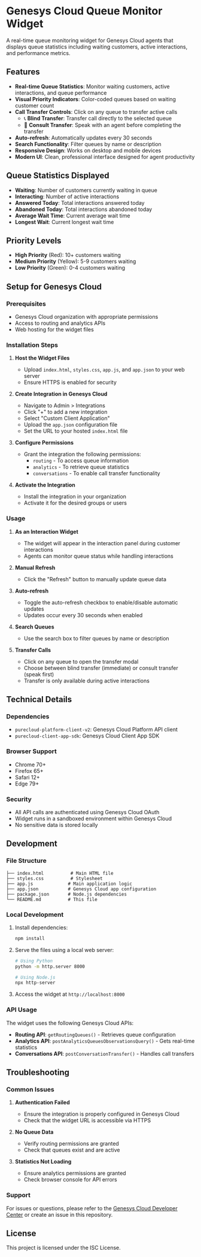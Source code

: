 # Genesys Cloud Queue Monitor Widget

A real-time queue monitoring widget for Genesys Cloud agents that displays queue statistics including waiting customers, active interactions, and performance metrics.

## Features

- **Real-time Queue Statistics**: Monitor waiting customers, active interactions, and queue performance
- **Visual Priority Indicators**: Color-coded queues based on waiting customer count
- **Call Transfer Controls**: Click on any queue to transfer active calls
  - 📞 **Blind Transfer**: Transfer call directly to the selected queue
  - 👥 **Consult Transfer**: Speak with an agent before completing the transfer
- **Auto-refresh**: Automatically updates every 30 seconds
- **Search Functionality**: Filter queues by name or description
- **Responsive Design**: Works on desktop and mobile devices
- **Modern UI**: Clean, professional interface designed for agent productivity

## Queue Statistics Displayed

- **Waiting**: Number of customers currently waiting in queue
- **Interacting**: Number of active interactions
- **Answered Today**: Total interactions answered today
- **Abandoned Today**: Total interactions abandoned today
- **Average Wait Time**: Current average wait time
- **Longest Wait**: Current longest wait time

## Priority Levels

- **High Priority** (Red): 10+ customers waiting
- **Medium Priority** (Yellow): 5-9 customers waiting
- **Low Priority** (Green): 0-4 customers waiting

## Setup for Genesys Cloud

### Prerequisites

- Genesys Cloud organization with appropriate permissions
- Access to routing and analytics APIs
- Web hosting for the widget files

### Installation Steps

1. **Host the Widget Files**
   - Upload `index.html`, `styles.css`, `app.js`, and `app.json` to your web server
   - Ensure HTTPS is enabled for security

2. **Create Integration in Genesys Cloud**
   - Navigate to Admin > Integrations
   - Click "+" to add a new integration
   - Select "Custom Client Application"
   - Upload the `app.json` configuration file
   - Set the URL to your hosted `index.html` file

3. **Configure Permissions**
   - Grant the integration the following permissions:
     - `routing` - To access queue information
     - `analytics` - To retrieve queue statistics
     - `conversations` - To enable call transfer functionality

4. **Activate the Integration**
   - Install the integration in your organization
   - Activate it for the desired groups or users

### Usage

1. **As an Interaction Widget**
   - The widget will appear in the interaction panel during customer interactions
   - Agents can monitor queue status while handling interactions

2. **Manual Refresh**
   - Click the "Refresh" button to manually update queue data

3. **Auto-refresh**
   - Toggle the auto-refresh checkbox to enable/disable automatic updates
   - Updates occur every 30 seconds when enabled

4. **Search Queues**
   - Use the search box to filter queues by name or description

5. **Transfer Calls**
   - Click on any queue to open the transfer modal
   - Choose between blind transfer (immediate) or consult transfer (speak first)
   - Transfer is only available during active interactions

## Technical Details

### Dependencies

- `purecloud-platform-client-v2`: Genesys Cloud Platform API client
- `purecloud-client-app-sdk`: Genesys Cloud Client App SDK

### Browser Support

- Chrome 70+
- Firefox 65+
- Safari 12+
- Edge 79+

### Security

- All API calls are authenticated using Genesys Cloud OAuth
- Widget runs in a sandboxed environment within Genesys Cloud
- No sensitive data is stored locally

## Development

### File Structure

```
├── index.html          # Main HTML file
├── styles.css          # Stylesheet
├── app.js             # Main application logic
├── app.json           # Genesys Cloud app configuration
├── package.json       # Node.js dependencies
└── README.md          # This file
```

### Local Development

1. Install dependencies:
   ```bash
   npm install
   ```

2. Serve the files using a local web server:
   ```bash
   # Using Python
   python -m http.server 8000
   
   # Using Node.js
   npx http-server
   ```

3. Access the widget at `http://localhost:8000`

### API Usage

The widget uses the following Genesys Cloud APIs:

- **Routing API**: `getRoutingQueues()` - Retrieves queue configuration
- **Analytics API**: `postAnalyticsQueuesObservationsQuery()` - Gets real-time statistics
- **Conversations API**: `postConversationTransfer()` - Handles call transfers

## Troubleshooting

### Common Issues

1. **Authentication Failed**
   - Ensure the integration is properly configured in Genesys Cloud
   - Check that the widget URL is accessible via HTTPS

2. **No Queue Data**
   - Verify routing permissions are granted
   - Check that queues exist and are active

3. **Statistics Not Loading**
   - Ensure analytics permissions are granted
   - Check browser console for API errors

### Support

For issues or questions, please refer to the [Genesys Cloud Developer Center](https://developer.genesys.cloud/) or create an issue in this repository.

## License

This project is licensed under the ISC License. 